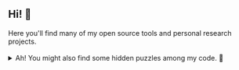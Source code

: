 ## Hi! 👋 
<summary>Here you'll find many of my open source tools and personal research projects.</summary>
<br>
<details>
<summary>Ah! You might also find some hidden puzzles among my code. 👀</summary>
<br>
<details>
<summary>Like this one.</summary>
<br>
<pre>
50 75 7A 7A 6C 65 20 23 31 3A 20 77 77 77 2E 6A 61 73 6F 6E 6D 65 6E 6F 2E 63 6F 6D
</pre>
</details>  
</details> 
</details> 
<!--
**jameno/jameno** is a ✨ _special_ ✨ repository because its `README.md` (this file) appears on your GitHub profile.

Here are some ideas to get you started:

- 🔭 I’m currently working on ...
- 🌱 I’m currently learning ...
- 👯 I’m looking to collaborate on ...
- 🤔 I’m looking for help with ...
- 💬 Ask me about ...
- 📫 How to reach me: ...
- 😄 Pronouns: ...
- ⚡ Fun fact: ...
-->
